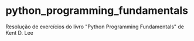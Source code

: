 # python_programming_fundamentals
Resolução de exercícios do livro "Python Programming Fundamentals" de Kent D. Lee

